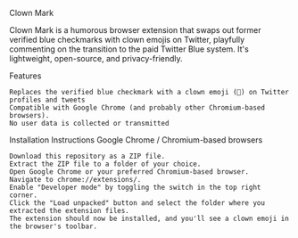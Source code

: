 Clown Mark

Clown Mark is a humorous browser extension that swaps out former verified blue checkmarks with clown emojis on Twitter, playfully commenting on the transition to the paid Twitter Blue system. It's lightweight, open-source, and privacy-friendly.

Features

    Replaces the verified blue checkmark with a clown emoji (🤡) on Twitter profiles and tweets
    Compatible with Google Chrome (and probably other Chromium-based browsers).
    No user data is collected or transmitted


Installation Instructions
Google Chrome / Chromium-based browsers

    Download this repository as a ZIP file.
    Extract the ZIP file to a folder of your choice.
    Open Google Chrome or your preferred Chromium-based browser.
    Navigate to chrome://extensions/.
    Enable "Developer mode" by toggling the switch in the top right corner.
    Click the "Load unpacked" button and select the folder where you extracted the extension files.
    The extension should now be installed, and you'll see a clown emoji in the browser's toolbar.

